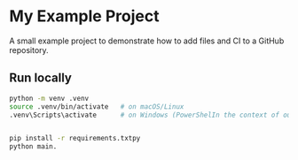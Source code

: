 # My Example Project

A small example project to demonstrate how to add files and CI to a GitHub repository.

## Run locally

```bash
python -m venv .venv
source .venv/bin/activate   # on macOS/Linux
.venv\Scripts\activate      # on Windows (PowerShelIn the context of our previous conversations, we've touched on various aspects of AI, from formalizing understanding in AGI to the potential of quantum computing in altering the computational complexity landscape of deep learning optimization. Each of these topics contributes to the broader conversation about the capabilities and limitations of AI systems and their potential relationship with consciousness.


pip install -r requirements.txtpy
python main.
